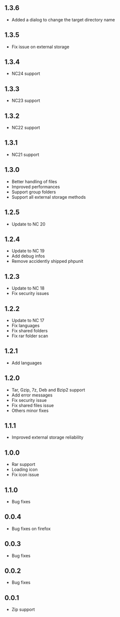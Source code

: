 ## 1.3.6
- Added a dialog to change the target directory name

## 1.3.5

- Fix issue on external storage
## 1.3.4

- NC24 support
## 1.3.3

- NC23 support
## 1.3.2

- NC22 support
## 1.3.1

- NC21 support

## 1.3.0

- Better handling of files
- Improved performances
- Support group folders
- Support all external storage methods

## 1.2.5

- Update to NC 20

## 1.2.4

- Update to NC 19
- Add debug infos
- Remove accidently shipped phpunit

## 1.2.3

- Update to NC 18
- Fix security issues

## 1.2.2

- Update to NC 17
- Fix languages
- Fix shared folders
- Fix rar folder scan

## 1.2.1

- Add languages

## 1.2.0

- Tar, Gzip, 7z, Deb and Bzip2 support
- Add error messages
- Fix security issue
- Fix shared files issue
- Others minor fixes

## 1.1.1

- Improved external storage reliability

## 1.0.0

- Rar support
- Loading icon
- Fix icon issue

## 1.1.0

- Bug fixes

## 0.0.4

- Bug fixes on firefox

## 0.0.3

- Bug fixes

## 0.0.2

- Bug fixes

## 0.0.1

- Zip support
